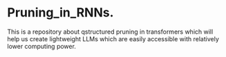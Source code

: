 # Pruning_in_RNNs.
This is a repository about qstructured pruning in transformers which will help us create lightweight LLMs which are easily accessible with relatively lower computing power.
